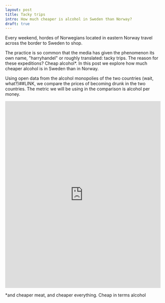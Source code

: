 ```yaml
---
layout: post
title: Tacky trips
intro: How much cheaper is alcohol in Sweden than Norway?
draft: true
---
```


Every weekend, hordes of Norwegians located in eastern Norway travel across the border to Sweden to shop.

<!--more-->

The practice is so common that the media has given the phenomenon its own name, "harryhandel" or roughly translated: tacky trips. The reason for these expeditions? Cheap alcohol*. In this post we explore how much cheaper alcohol is in Sweden than in Norway.

Using open data from the alcohol monopolies of the two countries (wait, what?)##LINK, we compare the prices of becoming drunk in the two countries. The metric we will be using in the comparison is alcohol per money.


<iframe src="http://bl.ocks.org/wrode/raw/517f27c460382c0da078/" width="500" height="600" marginwidth="0" marginheight="0" scrolling="no" frameBorder='0' seamless="seamless"></iframe>



*and cheaper meat, and cheaper everything. Cheap in terms alcohol
